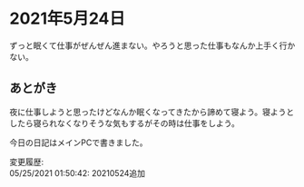 # 2021年5月24日

ずっと眠くて仕事がぜんぜん進まない。やろうと思った仕事もなんか上手く行かない。

## あとがき

夜に仕事しようと思ったけどなんか眠くなってきたから諦めて寝よう。寝ようとしたら寝られなくなりそうな気もするがその時は仕事をしよう。

今日の日記はメインPCで書きました。

変更履歴:  
05/25/2021 01:50:42: 20210524追加  
